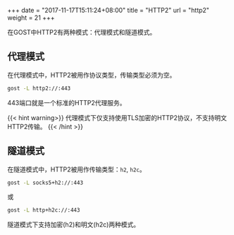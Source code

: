 +++
date = "2017-11-17T15:11:24+08:00"
title = "HTTP2"
url = "http2"
weight = 21
+++

在GOST中HTTP2有两种模式：代理模式和隧道模式。

## 代理模式

在代理模式中，HTTP2被用作协议类型，传输类型必须为空。

```bash
gost -L http2://:443
```

443端口就是一个标准的HTTP2代理服务。

{{< hint warning>}}
代理模式下仅支持使用TLS加密的HTTP2协议，不支持明文HTTP2传输。
{{< /hint >}}

## 隧道模式

在隧道模式中，HTTP2被用作传输类型：`h2`, `h2c`。

```bash
gost -L socks5+h2://:443
```

或

```bash
gost -L http+h2c://:443
```

隧道模式下支持加密(h2)和明文(h2c)两种模式。
